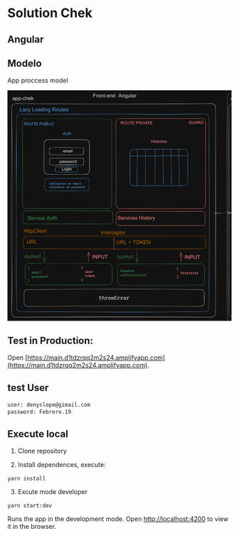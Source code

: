# Solution Chek

## Angular

## Modelo

App proccess model

![Model](./frontend.png)

## Test in Production:

Open [https://main.d1tdzrqq2m2s24.amplifyapp.com](https://main.d1tdzrqq2m2s24.amplifyapp.com).

## test User

```
user: denyslope@gimail.com
password: Febrero.19
```

## Execute local

1. Clone repository

2. Install dependences, execute:

```
yarn install
```

3. Excute mode developer

```
yarn start:dev
```

Runs the app in the development mode.
Open [http://localhost:4200](http://localhost:4200) to view it in the browser.
